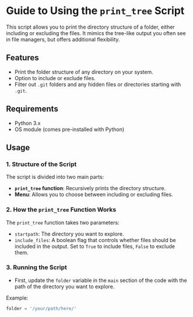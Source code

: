 # Guide to Using the `print_tree` Script

This script allows you to print the directory structure of a folder, either including or excluding the files. It mimics the tree-like output you often see in file managers, but offers additional flexibility.

## Features
- Print the folder structure of any directory on your system.
- Option to include or exclude files.
- Filter out `.git` folders and any hidden files or directories starting with `.git`.

## Requirements
- Python 3.x
- OS module (comes pre-installed with Python)

## Usage

### 1. Structure of the Script

The script is divided into two main parts:

- **`print_tree` function**: Recursively prints the directory structure.
- **Menu**: Allows you to choose between including or excluding files.

### 2. How the `print_tree` Function Works

The `print_tree` function takes two parameters:
- `startpath`: The directory you want to explore.
- `include_files`: A boolean flag that controls whether files should be included in the output. Set to `True` to include files, `False` to exclude them.

### 3. Running the Script

- First, update the `folder` variable in the `main` section of the code with the path of the directory you want to explore.
  
Example:
```python
folder = '/your/path/here/'